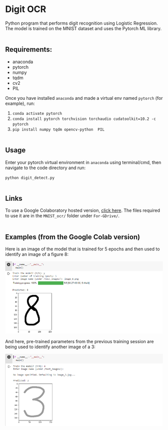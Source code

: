 # Digit OCR
Python program that performs digit recognition using Logistic Regression. The model is trained on the MNIST dataset and uses the Pytorch ML library.
<br><br>
## Requirements:
* anaconda
* pytorch
* numpy
* tqdm
* cv2
* PIL

Once you have installed `anaconda` and made a virtual env named `pytorch` (for example), run:
1. `conda activate pytorch`
2. `conda install pytorch torchvision torchaudio cudatoolkit=10.2 -c pytorch`
3. `pip install numpy tqdm opencv-python  PIL`
<br><br>
## Usage
Enter your pytorch virtual environment in `anaconda` using terminal/cmd, then navigate to the code directory and run:

`python digit_detect.py`
<br><br>
## Links
To use a Google Colaboratory hosted version, <a href="https://colab.research.google.com/drive/1uaWPn638dNEn9BpXKAWxLj5iXDWmWdjr?usp=sharing">click here</a>. The files required to use it are in the `MNIST_ocr/` folder under `For-GDrive/`.
<br><br>
## Examples (from the Google Colab version)
Here is an image of the model that is trained for 5 epochs and then used to identify an image of a figure 8:

![black-tul1p](/readme_images/training.png)

And here, pre-trained parameters from the previous training session are being used to identify another image of a 3:

![black-tul1p](/readme_images/pre-trained.png)

